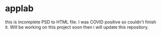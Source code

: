 # applab
this is incomplete PSD to HTML file. I was COVID positive so couldn't finish it. Will be working on this project soon then i will update this repository. 
